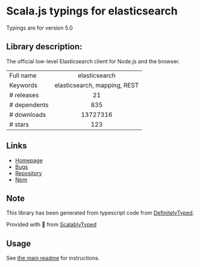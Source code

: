 
# Scala.js typings for elasticsearch

Typings are for version 5.0

## Library description:
The official low-level Elasticsearch client for Node.js and the browser.

|                    |                 |
| ------------------ | :-------------: |
| Full name          | elasticsearch |
| Keywords           | elasticsearch, mapping, REST |
| # releases         | 21 |
| # dependents       | 835 |
| # downloads        | 13727316 |
| # stars            | 123 |

## Links
- [Homepage](https://www.elastic.co/guide/en/elasticsearch/client/javascript-api/16.x/index.html)
- [Bugs](https://github.com/elastic/elasticsearch-js-legacy/issues)
- [Repository](https://github.com/elastic/elasticsearch-js-legacy)
- [Npm](https://www.npmjs.com/package/elasticsearch)
    


## Note
This library has been generated from typescript code from [DefinitelyTyped](https://definitelytyped.org).

Provided with :purple_heart: from [ScalablyTyped](https://github.com/oyvindberg/ScalablyTyped)

## Usage
See [the main readme](../../readme.md) for instructions.


